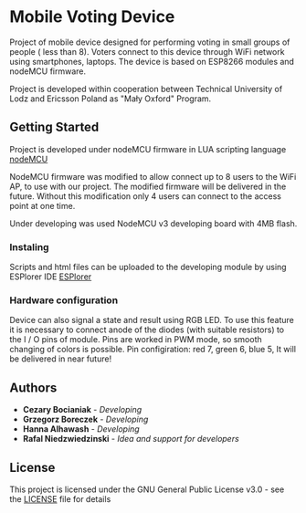  # Mobile Voting Device

Project of mobile device designed for performing voting in small groups of people ( less than 8). Voters connect to this device through WiFi network using smartphones, laptops. The device is based on ESP8266 modules and nodeMCU firmware.

Project is developed within cooperation between Technical University of Lodz and Ericsson Poland as "Mały Oxford" Program.


## Getting Started

Project is developed under nodeMCU firmware in LUA scripting language
[nodeMCU](https://github.com/nodemcu/nodemcu-firmware)

NodeMCU firmware was modified to allow connect up to 8 users to the WiFi AP, to use with our project. The modified firmware will be delivered in the future. Without this modification only 4 users can connect to the access point at one time.

Under developing was used NodeMCU v3 developing board with 4MB flash.

### Instaling

Scripts and html files can be uploaded to the developing module by using ESPlorer IDE
[ESPlorer](https://github.com/4refr0nt/ESPlorer)

### Hardware configuration


Device can also signal a state and result using RGB LED.
To use this feature it is necessary to connect anode of the diodes (with suitable resistors) to the I / O pins of module. Pins are worked in PWM mode, so smooth changing of colors is possible.
Pin configiration:
red	7,
green	6,
blue	5,
It will be delivered in near future!


## Authors

* **Cezary Bocianiak** - *Developing*
* **Grzegorz Boreczek** - *Developing*
* **Hanna Alhawash** - *Developing*
* **Rafal Niedzwiedzinski** - *Idea and support for developers*


## License

This project is licensed under the GNU General Public License v3.0 - see the [LICENSE](LICENSE) file for details

